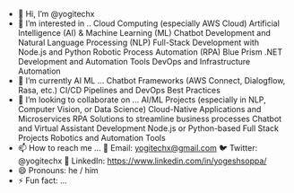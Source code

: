 - 👋 Hi, I’m @yogitechx
- 👀 I’m interested in ..
  Cloud Computing (especially AWS Cloud)
  Artificial Intelligence (AI) & Machine Learning (ML)
  Chatbot Development and Natural Language Processing (NLP)
  Full-Stack Development with Node.js and Python
  Robotic Process Automation (RPA) Blue Prism
  .NET Development and Automation Tools
  DevOps and Infrastructure Automation
- 🌱 I’m currently AI ML ...
    Chatbot Frameworks (AWS Connect, Dialogflow, Rasa, etc.)
    CI/CD Pipelines and DevOps Best Practices
- 💞️ I’m looking to collaborate on ...
    AI/ML Projects (especially in NLP, Computer Vision, or Data Science)
    Cloud-Native Applications and Microservices
    RPA Solutions to streamline business processes
    Chatbot and Virtual Assistant Development
    Node.js or Python-based Full Stack Projects
    Robotics and Automation Tools
- 📫 How to reach me ...
    📧 Email: yogitechx@gmail.com
    🐦 Twitter: @yogitechx
    💼 LinkedIn: https://www.linkedin.com/in/yogeshsoppa/
- 😄 Pronouns: he / him
- ⚡ Fun fact: ...

<!---
yogitechx/yogitechx is a ✨ special ✨ repository because its `README.md` (this file) appears on your GitHub profile.
You can click the Preview link to take a look at your changes.
--->
